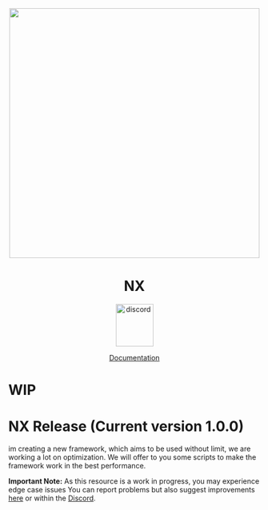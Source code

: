 <div align="center">
    <img width="500" src="https://media.discordapp.net/attachments/869266956077912095/1020442176246788146/Sans_titre_19_20220912144914.png" />
</div>

<h1 align="center">NX</h1>

<div align="center">

<a href="https://discord.com/invite/VQjzMmT7zu" target="_blank" rel="noreferrer"><img src="https://upload.wikimedia.org/wikipedia/fr/thumb/4/4f/Discord_Logo_sans_texte.svg/1818px-Discord_Logo_sans_texte.svg.png" width="75" height="85" alt="discord" /></a>

</div>

<div align="center">

[Documentation](https://nxf.netlify.app/)

</div>

# WIP

# NX Release (Current version 1.0.0)

im creating a new framework, which aims to be used without limit, we are working a lot on optimization. We will offer to you some scripts to make the framework work in the best performance.

**Important Note:** As this resource is a work in progress, you may experience edge case issues
You can report problems but also suggest improvements [here](https://github.com/niiyy/NX/issues) or within the [Discord](https://discord.com/invite/VQjzMmT7zu).
